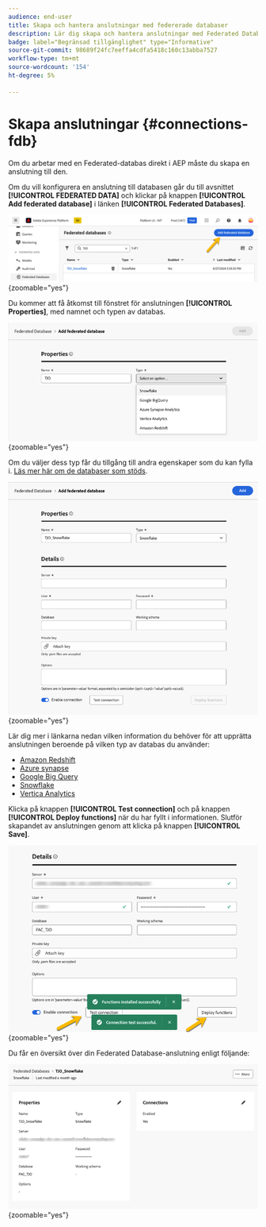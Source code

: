 ```yaml
---
audience: end-user
title: Skapa och hantera anslutningar med federerade databaser
description: Lär dig skapa och hantera anslutningar med Federated Databases
badge: label="Begränsad tillgänglighet" type="Informative"
source-git-commit: 98689f24fc7eeffa4cdfa5418c160c13abba7527
workflow-type: tm+mt
source-wordcount: '154'
ht-degree: 5%

---
```


# Skapa anslutningar {#connections-fdb}

Om du arbetar med en Federated-databas direkt i AEP måste du skapa en anslutning till den.

Om du vill konfigurera en anslutning till databasen går du till avsnittet **[!UICONTROL FEDERATED DATA]** och klickar på knappen **[!UICONTROL Add federated database]** i länken **[!UICONTROL Federated Databases]**.

![](assets/connections_list.png){zoomable="yes"}

Du kommer att få åtkomst till fönstret för anslutningen **[!UICONTROL Properties]**, med namnet och typen av databas.

![](assets/connections_name.png){zoomable="yes"}

Om du väljer dess typ får du tillgång till andra egenskaper som du kan fylla i. [Läs mer här om de databaser som stöds](federated-db.md).

![](assets/connections_details.png){zoomable="yes"}

Lär dig mer i länkarna nedan vilken information du behöver för att upprätta anslutningen beroende på vilken typ av databas du använder:
* [Amazon Redshift](federated-db.md#amazon-redshift)
* [Azure synapse](federated-db.md#azure-synapse-redshift)
* [Google Big Query](federated-db.md#google-big-query)
* [Snowflake](federated-db.md#snowflake)
* [Vertica Analytics](federated-db.md#vertica-analytics)

Klicka på knappen **[!UICONTROL Test connection]** och på knappen **[!UICONTROL Deploy functions]** när du har fyllt i informationen.
Slutför skapandet av anslutningen genom att klicka på knappen **[!UICONTROL Save]**.

![](assets/connections_testdeploy.png){zoomable="yes"}

Du får en översikt över din Federated Database-anslutning enligt följande:

![](assets/connections_overview.png){zoomable="yes"}